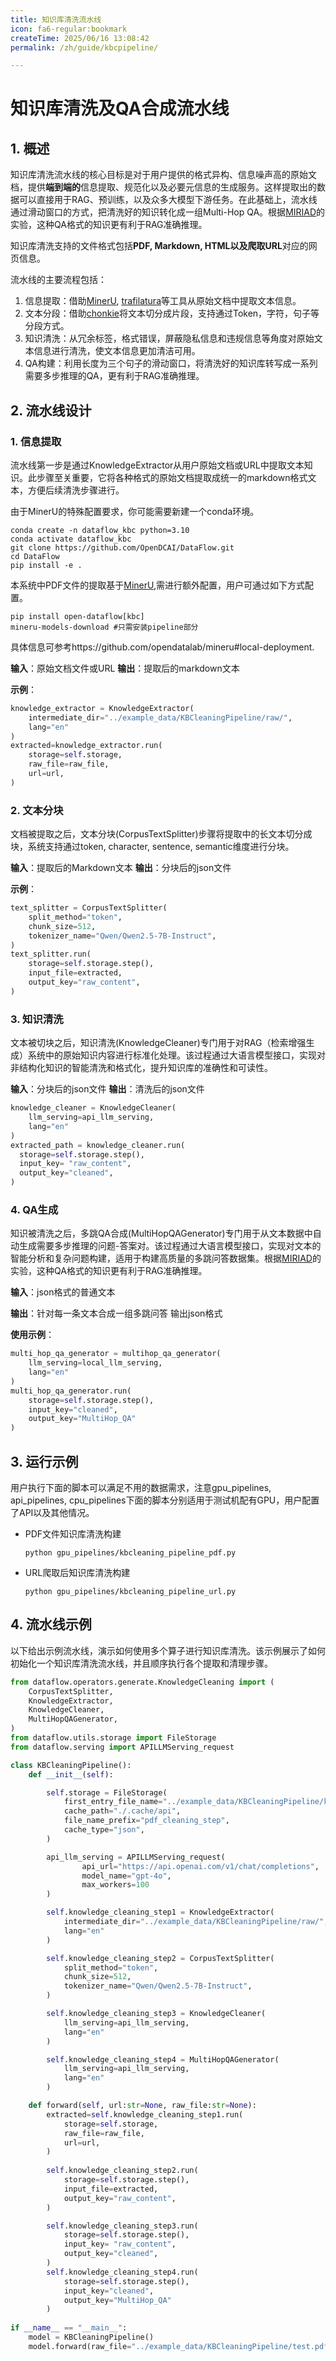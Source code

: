 ```yaml
---
title: 知识库清洗流水线
icon: fa6-regular:bookmark
createTime: 2025/06/16 13:08:42
permalink: /zh/guide/kbcpipeline/

---
```


# 知识库清洗及QA合成流水线

## 1. 概述

知识库清洗流水线的核心目标是对于用户提供的格式异构、信息噪声高的原始文档，提供**端到端的**信息提取、规范化以及必要元信息的生成服务。这样提取出的数据可以直接用于RAG、预训练，以及众多大模型下游任务。在此基础上，流水线通过滑动窗口的方式，把清洗好的知识转化成一组Multi-Hop QA。根据[MIRIAD](https://github.com/eth-medical-ai-lab/MIRIAD)的实验，这种QA格式的知识更有利于RAG准确推理。

知识库清洗支持的文件格式包括**PDF, Markdown, HTML以及爬取URL**对应的网页信息。

流水线的主要流程包括：

1. 信息提取：借助[MinerU](https://github.com/opendatalab/MinerU), [trafilatura](https://github.com/adbar/trafilatura)等工具从原始文档中提取文本信息。
2. 文本分段：借助[chonkie](https://github.com/chonkie-inc/chonkie)将文本切分成片段，支持通过Token，字符，句子等分段方式。
3. 知识清洗：从冗余标签，格式错误，屏蔽隐私信息和违规信息等角度对原始文本信息进行清洗，使文本信息更加清洁可用。
4. QA构建：利用长度为三个句子的滑动窗口，将清洗好的知识库转写成一系列需要多步推理的QA，更有利于RAG准确推理。

## 2. 流水线设计

### 1. 信息提取

流水线第一步是通过KnowledgeExtractor从用户原始文档或URL中提取文本知识。此步骤至关重要，它将各种格式的原始文档提取成统一的markdown格式文本，方便后续清洗步骤进行。

由于MinerU的特殊配置要求，你可能需要新建一个conda环境。
```shell
conda create -n dataflow_kbc python=3.10
conda activate dataflow_kbc
git clone https://github.com/OpenDCAI/DataFlow.git
cd DataFlow
pip install -e .
```

本系统中PDF文件的提取基于[MinerU](https://github.com/opendatalab/MinerU),需进行额外配置，用户可通过如下方式配置。

```shell
pip install open-dataflow[kbc]
mineru-models-download #只需安装pipeline部分
```

 具体信息可参考https://github.com/opendatalab/mineru#local-deployment.

**输入**：原始文档文件或URL **输出**：提取后的markdown文本

**示例**：

```python
knowledge_extractor = KnowledgeExtractor(
    intermediate_dir="../example_data/KBCleaningPipeline/raw/",
    lang="en"
)
extracted=knowledge_extractor.run(
    storage=self.storage,
    raw_file=raw_file,
    url=url,
)
```

### 2. 文本分块

文档被提取之后，文本分块(CorpusTextSplitter)步骤将提取中的长文本切分成块，系统支持通过token, character, sentence, semantic维度进行分块。

**输入**：提取后的Markdown文本 **输出**：分块后的json文件

**示例**：

```python
text_splitter = CorpusTextSplitter(
    split_method="token",
    chunk_size=512,
    tokenizer_name="Qwen/Qwen2.5-7B-Instruct",
)
text_splitter.run(
    storage=self.storage.step(),
    input_file=extracted,
    output_key="raw_content",
)
```

### 3. 知识清洗

文本被切块之后，知识清洗(KnowledgeCleaner)专门用于对RAG（检索增强生成）系统中的原始知识内容进行标准化处理。该过程通过大语言模型接口，实现对非结构化知识的智能清洗和格式化，提升知识库的准确性和可读性。

**输入**：分块后的json文件 **输出**：清洗后的json文件

```python
knowledge_cleaner = KnowledgeCleaner(
    llm_serving=api_llm_serving,
    lang="en"
)
extracted_path = knowledge_cleaner.run(
  storage=self.storage.step(),
  input_key= "raw_content",
  output_key="cleaned",
)
```

### 4. QA生成

知识被清洗之后，多跳QA合成(MultiHopQAGenerator)专门用于从文本数据中自动生成需要多步推理的问题-答案对。该过程通过大语言模型接口，实现对文本的智能分析和复杂问题构建，适用于构建高质量的多跳问答数据集。根据[MIRIAD](https://github.com/eth-medical-ai-lab/MIRIAD)的实验，这种QA格式的知识更有利于RAG准确推理。

**输入**：json格式的普通文本 

**输出**：针对每一条文本合成一组多跳问答 输出json格式

**使用示例**：

```python
multi_hop_qa_generator = multihop_qa_generator(
    llm_serving=local_llm_serving,
    lang="en"
)
multi_hop_qa_generator.run(
    storage=self.storage.step(),
    input_key="cleaned",
    output_key="MultiHop_QA"
)
```

## 3. 运行示例

用户执行下面的脚本可以满足不用的数据需求，注意gpu_pipelines, api_pipelines, cpu_pipelines下面的脚本分别适用于测试机配有GPU，用户配置了API以及其他情况。

- PDF文件知识库清洗构建

  ```shell
  python gpu_pipelines/kbcleaning_pipeline_pdf.py
  ```

- URL爬取后知识库清洗构建

  ```shell
  python gpu_pipelines/kbcleaning_pipeline_url.py
  ```

## 4. 流水线示例

以下给出示例流水线，演示如何使用多个算子进行知识库清洗。该示例展示了如何初始化一个知识库清洗流水线，并且顺序执行各个提取和清理步骤。

```python
from dataflow.operators.generate.KnowledgeCleaning import (
    CorpusTextSplitter,
    KnowledgeExtractor,
    KnowledgeCleaner,
    MultiHopQAGenerator,
)
from dataflow.utils.storage import FileStorage
from dataflow.serving import APILLMServing_request

class KBCleaningPipeline():
    def __init__(self):

        self.storage = FileStorage(
            first_entry_file_name="../example_data/KBCleaningPipeline/kbc_placeholder.json",
            cache_path="./.cache/api",
            file_name_prefix="pdf_cleaning_step",
            cache_type="json",
        )

        api_llm_serving = APILLMServing_request(
                api_url="https://api.openai.com/v1/chat/completions",
                model_name="gpt-4o",
                max_workers=100
        )

        self.knowledge_cleaning_step1 = KnowledgeExtractor(
            intermediate_dir="../example_data/KBCleaningPipeline/raw/",
            lang="en"
        )

        self.knowledge_cleaning_step2 = CorpusTextSplitter(
            split_method="token",
            chunk_size=512,
            tokenizer_name="Qwen/Qwen2.5-7B-Instruct",
        )

        self.knowledge_cleaning_step3 = KnowledgeCleaner(
            llm_serving=api_llm_serving,
            lang="en"
        )

        self.knowledge_cleaning_step4 = MultiHopQAGenerator(
            llm_serving=api_llm_serving,
            lang="en"
        )

    def forward(self, url:str=None, raw_file:str=None):
        extracted=self.knowledge_cleaning_step1.run(
            storage=self.storage,
            raw_file=raw_file,
            url=url,
        )
        
        self.knowledge_cleaning_step2.run(
            storage=self.storage.step(),
            input_file=extracted,
            output_key="raw_content",
        )

        self.knowledge_cleaning_step3.run(
            storage=self.storage.step(),
            input_key= "raw_content",
            output_key="cleaned",
        )
        self.knowledge_cleaning_step4.run(
            storage=self.storage.step(),
            input_key="cleaned",
            output_key="MultiHop_QA"
        )
        
if __name__ == "__main__":
    model = KBCleaningPipeline()
    model.forward(raw_file="../example_data/KBCleaningPipeline/test.pdf")
```

